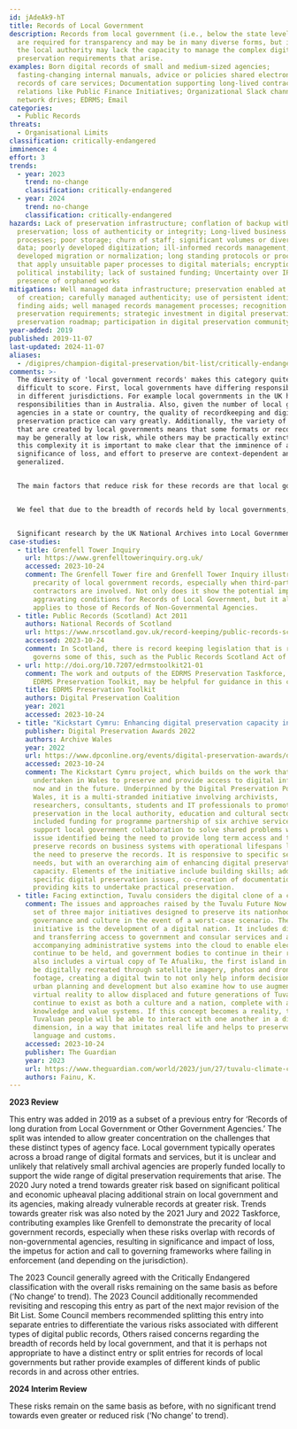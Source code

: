 ```yaml
---
id: jAdeAk9-hT
title: Records of Local Government
description: Records from local government (i.e., below the state level) which
  are required for transparency and may be in many diverse forms, but in which
  the local authority may lack the capacity to manage the complex digital
  preservation requirements that arise.
examples: Born digital records of small and medium-sized agencies;
  fasting-changing internal manuals, advice or policies shared electronically;
  records of care services; Documentation supporting long-lived contractual
  relations like Public Finance Initiatives; Organizational Slack channels;
  network drives; EDRMS; Email
categories:
  - Public Records
threats:
  - Organisational Limits
classification: critically-endangered
imminence: 4
effort: 3
trends:
  - year: 2023
    trend: no-change
    classification: critically-endangered
  - year: 2024
    trend: no-change
    classification: critically-endangered
hazards: Lack of preservation infrastructure; conflation of backup with
  preservation; loss of authenticity or integrity; Long-lived business
  processes; poor storage; churn of staff; significant volumes or diversity of
  data; poorly developed digitization; ill-informed records management; poorly
  developed migration or normalization; long standing protocols or procedures
  that apply unsuitable paper processes to digital materials; encryption;
  political instability; lack of sustained funding; Uncertainty over IPR or the
  presence of orphaned works
mitigations: Well managed data infrastructure; preservation enabled at the point
  of creation; carefully managed authenticity; use of persistent identifiers;
  finding aids; well managed records management processes; recognition of
  preservation requirements; strategic investment in digital preservation;
  preservation roadmap; participation in digital preservation community
year-added: 2019
published: 2019-11-07
last-updated: 2024-11-07
aliases:
  - /digipres/champion-digital-preservation/bit-list/critically-endangered/bitlist-records-of-local-government
comments: >-
  The diversity of 'local government records' makes this category quite
  difficult to score. First, local governments have differing responsibilities
  in different jurisdictions. For example local governments in the UK have more
  responsibilities than in Australia. Also, given the number of local government
  agencies in a state or country, the quality of recordkeeping and digital
  preservation practice can vary greatly. Additionally, the variety of records
  that are created by local governments means that some formats or record types
  may be generally at low risk, while others may be practically extinct. Given
  this complexity it is important to make clear that the imminence of action,
  significance of loss, and effort to preserve are context-dependent and
  generalized.


  The main factors that reduce risk for these records are that local government is regulated, and there are clear recordkeeping standards that apply to digital records. Also they have consistent funding (although it may not be enough and may not be directed at digital preservation).


  We feel that due to the breadth of records held by local governments, it is perhaps not appropriate for them to have a distinct record series, but rather be a featured example of other series. This approach would still assist in advocacy for local government as they would be able to cross reference their digital holdings against these classifications.


  Significant research by the UK National Archives into Local Government Archives in England underlines the digital skills shortages that exist, especially with respect to preservation. There may be a benefit from splitting into a) legally required public record and b) additional information that may enrich our digital preservation of society. My assumption was that the roles and requirements for records management are clearly defined, but if this is not the case and there are inadequate resources to match the requirement, then the risk goes up.
case-studies:
  - title: Grenfell Tower Inquiry
    url: https://www.grenfelltowerinquiry.org.uk/
    accessed: 2023-10-24
    comment: The Grenfell Tower fire and Grenfell Tower Inquiry illustrate the
      precarity of local government records, especially when third-party
      contractors are involved. Not only does it show the potential impact of
      aggravating conditions for Records of Local Government, but it also
      applies to those of Records of Non-Governmental Agencies.
  - title: Public Records (Scotland) Act 2011
    authors: National Records of Scotland
    url: https://www.nrscotland.gov.uk/record-keeping/public-records-scotland-act-2011
    accessed: 2023-10-24
    comment: In Scotland, there is record keeping legislation that is relevant and
      governs some of this, such as the Public Records Scotland Act of 2011.
  - url: http://doi.org/10.7207/edrmstoolkit21-01
    comment: The work and outputs of the EDRMS Preservation Taskforce, such as the
      EDRMS Preservation Toolkit, may be helpful for guidance in this context.
    title: EDRMS Preservation Toolkit
    authors: Digital Preservation Coalition
    year: 2021
    accessed: 2023-10-24
  - title: "Kickstart Cymru: Enhancing digital preservation capacity in Wales"
    publisher: Digital Preservation Awards 2022
    authors: Archive Wales
    year: 2022
    url: https://www.dpconline.org/events/digital-preservation-awards/dpa2022-kickstart-cymru
    accessed: 2023-10-24
    comment: The Kickstart Cymru project, which builds on the work that has been
      undertaken in Wales to preserve and provide access to digital information
      now and in the future. Underpinned by the Digital Preservation Policy for
      Wales, it is a multi-stranded initiative involving archivists,
      researchers, consultants, students and IT professionals to promote digital
      preservation in the local authority, education and cultural sectors. This
      included funding for programme partnership of six archive services to
      support local government collaboration to solve shared problems with one
      issue identified being the need to provide long term access and to
      preserve records on business systems with operational lifespans less than
      the need to preserve the records. It is responsive to specific sectoral
      needs, but with an overarching aim of enhancing digital preservation
      capacity. Elements of the initiative include building skills; addressing
      specific digital preservation issues, co-creation of documentation and
      providing kits to undertake practical preservation.
  - title: Facing extinction, Tuvalu considers the digital clone of a country
    comment: The issues and approaches raised by the Tuvalu Future Now Project, a
      set of three major initiatives designed to preserve its nationhood,
      governance and culture in the event of a worst-case scenario. The third
      initiative is the development of a digital nation. It includes digitising
      and transferring access to government and consular services and all
      accompanying administrative systems into the cloud to enable elections to
      continue to be held, and government bodies to continue in their roles. It
      also includes a virtual copy of Te Afualiku, the first island in Tuvalu to
      be digitally recreated through satellite imagery, photos and drone
      footage, creating a digital twin to not only help inform decisions around
      urban planning and development but also examine how to use augmented and
      virtual reality to allow displaced and future generations of Tuvaluans to
      continue to exist as both a culture and a nation, complete with ancestral
      knowledge and value systems. If this concept becomes a reality, the
      Tuvaluan people will be able to interact with one another in a digital
      dimension, in a way that imitates real life and helps to preserve shared
      language and customs.
    accessed: 2023-10-24
    publisher: The Guardian
    year: 2023
    url: https://www.theguardian.com/world/2023/jun/27/tuvalu-climate-crisis-rising-sea-levels-pacific-island-nation-country-digital-clone
    authors: Fainu, K.
---
```

**2023 Review**

This entry was added in 2019 as a subset of a previous entry for ‘Records of long duration from Local Government or Other Government Agencies.’ The split was intended to allow greater concentration on the challenges that these distinct types of agency face. Local government typically operates across a broad range of digital formats and services, but it is unclear and unlikely that relatively small archival agencies are properly funded locally to support the wide range of digital preservation requirements that arise. The 2020 Jury noted a trend towards greater risk based on significant political and economic upheaval placing additional strain on local government and its agencies, making already vulnerable records at greater risk. Trends towards greater risk was also noted by the 2021 Jury and 2022 Taskforce, contributing examples like Grenfell to demonstrate the precarity of local government records, especially when these risks overlap with records of non-governmental agencies, resulting in significance and impact of loss, the impetus for action and call to governing frameworks where failing in enforcement (and depending on the jurisdiction).

The 2023 Council generally agreed with the Critically Endangered classification with the overall risks remaining on the same basis as before (‘No change’ to trend). The 2023 Council additionally recommended revisiting and rescoping this entry as part of the next major revision of the Bit List. Some Council members recommended splitting this entry into separate entries to differentiate the various risks associated with different types of digital public records, Others raised concerns regarding the breadth of records held by local government, and that it is perhaps not appropriate to have a distinct entry or split entries for records of local governments but rather provide examples of different kinds of public records in and across other entries.

**2024 Interim Review**

These risks remain on the same basis as before, with no significant trend towards even greater or reduced risk (‘No change’ to trend).
